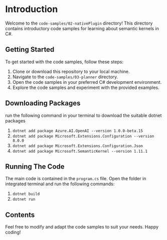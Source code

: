 # Introduction

Welcome to the `code-samples/02-nativePlugin` directory! This directory contains introductory code samples for learning about semantic kernels in C#.

## Getting Started

To get started with the code samples, follow these steps:

1. Clone or download this repository to your local machine.
2. Navigate to the `code-samples/03-planner` directory.
3. Open the code samples in your preferred C# development environment.
4. Explore the code samples and experiment with the provided examples.

## Downloading Packages
run the following command in your terminal to download the suitable dotnet packages

1) `dotnet add package Azure.AI.OpenAI --version 1.0.0-beta.15`
2) `dotnet add package Microsoft.Extensions.Configuration --version 8.0.0`
3) `dotnet add package Microsoft.Extensions.Configuration.Json`
4) `dotnet add package Microsoft.SemanticKernel --version 1.11.1`

## Running The Code
The main code is contained in the `program.cs` file. 
Open the folder in integrated terminal and run the following commands:

1) `dotnet build`
2) `dotnet run`

## Contents

Feel free to modify and adapt the code samples to suit your needs. Happy coding!

